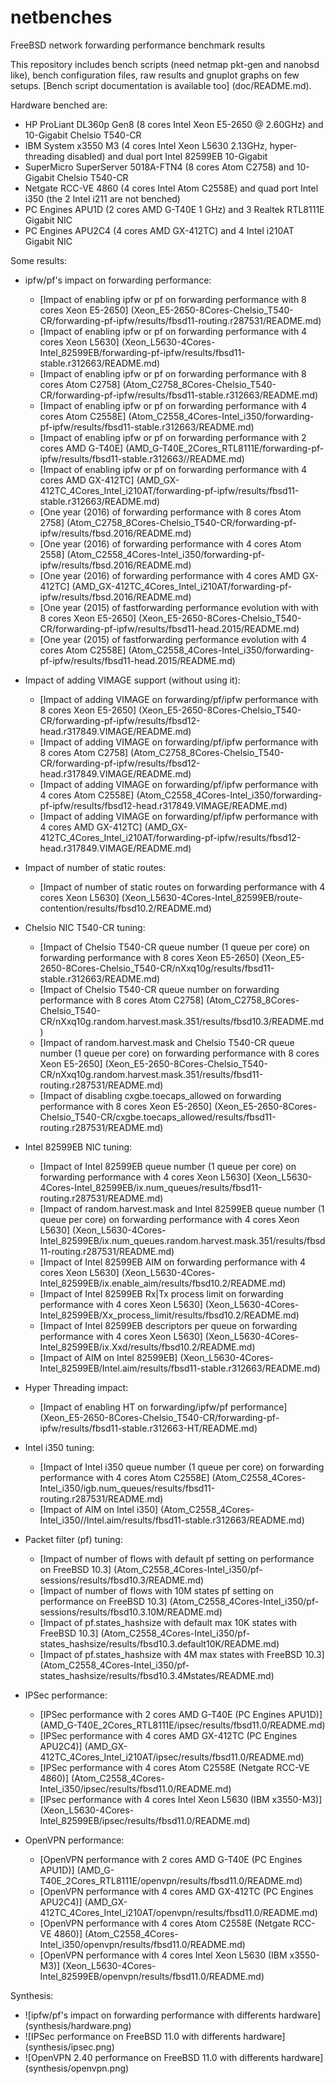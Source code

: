 # netbenches
FreeBSD network forwarding performance benchmark results

This repository includes bench scripts (need netmap pkt-gen and nanobsd like), bench configuration files, raw results and gnuplot graphs on few setups.
[Bench script documentation is available too] (doc/README.md).

Hardware benched are:
 - HP ProLiant DL360p Gen8 (8 cores Intel Xeon E5-2650 @ 2.60GHz) and 10-Gigabit Chelsio T540-CR
 - IBM System x3550 M3 (4 cores Intel Xeon L5630 2.13GHz, hyper-threading disabled) and dual port Intel 82599EB 10-Gigabit
 - SuperMicro SuperServer 5018A-FTN4 (8 cores Atom C2758) and 10-Gigabit Chelsio T540-CR
 - Netgate RCC-VE 4860 (4 cores Intel Atom C2558E) and quad port Intel i350 (the 2 Intel i211 are not benched)
 - PC Engines APU1D (2 cores AMD G-T40E 1 GHz) and 3 Realtek RTL8111E Gigabit NIC
 - PC Engines APU2C4 (4 cores AMD GX-412TC) and 4 Intel i210AT Gigabit NIC

Some results:
 - ipfw/pf's impact on forwarding performance:
    - [Impact of enabling ipfw or pf on forwarding performance with 8 cores Xeon E5-2650] (Xeon_E5-2650-8Cores-Chelsio_T540-CR/forwarding-pf-ipfw/results/fbsd11-routing.r287531/README.md)
    - [Impact of enabling ipfw or pf on forwarding performance with 4 cores Xeon L5630] (Xeon_L5630-4Cores-Intel_82599EB/forwarding-pf-ipfw/results/fbsd11-stable.r312663/README.md)
    - [Impact of enabling ipfw or pf on forwarding performance with 8 cores Atom C2758] (Atom_C2758_8Cores-Chelsio_T540-CR/forwarding-pf-ipfw/results/fbsd11-stable.r312663/README.md)
    - [Impact of enabling ipfw or pf on forwarding performance with 4 cores Atom C2558E] (Atom_C2558_4Cores-Intel_i350/forwarding-pf-ipfw/results/fbsd11-stable.r312663/README.md)
    - [Impact of enabling ipfw or pf on forwarding performance with 2 cores AMD G-T40E] (AMD_G-T40E_2Cores_RTL8111E/forwarding-pf-ipfw/results/fbsd11-stable.r312663//README.md)
    - [Impact of enabling ipfw or pf on forwarding performance with 4 cores AMD GX-412TC] (AMD_GX-412TC_4Cores_Intel_i210AT/forwarding-pf-ipfw/results/fbsd11-stable.r312663/README.md)
    - [One year (2016) of forwarding performance with 8 cores Atom 2758] (Atom_C2758_8Cores-Chelsio_T540-CR/forwarding-pf-ipfw/results/fbsd.2016/README.md)
    - [One year (2016) of forwarding performance with 4 cores Atom 2558] (Atom_C2558_4Cores-Intel_i350/forwarding-pf-ipfw/results/fbsd.2016/README.md)
    - [One year (2016) of forwarding performance with 4 cores AMD GX-412TC] (AMD_GX-412TC_4Cores_Intel_i210AT/forwarding-pf-ipfw/results/fbsd.2016/README.md)
    - [One year (2015) of fastforwarding performance evolution with with 8 cores Xeon E5-2650] (Xeon_E5-2650-8Cores-Chelsio_T540-CR/forwarding-pf-ipfw/results/fbsd11-head.2015/README.md)
    - [One year (2015) of fastforwarding performance evolution with 4 cores Atom C2558E] (Atom_C2558_4Cores-Intel_i350/forwarding-pf-ipfw/results/fbsd11-head.2015/README.md)

 - Impact of adding VIMAGE support (without using it):
    - [Impact of adding VIMAGE on forwarding/pf/ipfw performance with 8 cores Xeon E5-2650] (Xeon_E5-2650-8Cores-Chelsio_T540-CR/forwarding-pf-ipfw/results/fbsd12-head.r317849.VIMAGE/README.md)
    - [Impact of adding VIMAGE on forwarding/pf/ipfw performance with 8 cores Atom C2758] (Atom_C2758_8Cores-Chelsio_T540-CR/forwarding-pf-ipfw/results/fbsd12-head.r317849.VIMAGE/README.md)
    - [Impact of adding VIMAGE on forwarding/pf/ipfw performance with 4 cores Atom C2558E] (Atom_C2558_4Cores-Intel_i350/forwarding-pf-ipfw/results/fbsd12-head.r317849.VIMAGE/README.md)
    - [Impact of adding VIMAGE on forwarding/pf/ipfw performance with 4 cores AMD GX-412TC] (AMD_GX-412TC_4Cores_Intel_i210AT/forwarding-pf-ipfw/results/fbsd12-head.r317849.VIMAGE/README.md)
 - Impact of number of static routes:
    - [Impact of number of static routes on forwarding performance with 4 cores Xeon L5630] (Xeon_L5630-4Cores-Intel_82599EB/route-contention/results/fbsd10.2/README.md)
 - Chelsio NIC T540-CR tuning:
    - [Impact of Chelsio T540-CR queue number (1 queue per core) on forwarding performance with 8 cores Xeon E5-2650] (Xeon_E5-2650-8Cores-Chelsio_T540-CR/nXxq10g/results/fbsd11-stable.r312663/README.md)
    - [Impact of Chelsio T540-CR queue number on forwarding performance with 8 cores Atom C2758] (Atom_C2758_8Cores-Chelsio_T540-CR/nXxq10g.random.harvest.mask.351/results/fbsd10.3/README.md)
    - [Impact of random.harvest.mask and Chelsio T540-CR queue number (1 queue per core) on forwarding performance with 8 cores Xeon E5-2650] (Xeon_E5-2650-8Cores-Chelsio_T540-CR/nXxq10g.random.harvest.mask.351/results/fbsd11-routing.r287531/README.md)
    - [Impact of disabling cxgbe.toecaps_allowed on forwarding performance with 8 cores Xeon E5-2650] (Xeon_E5-2650-8Cores-Chelsio_T540-CR/cxgbe.toecaps_allowed/results/fbsd11-routing.r287531/README.md)
 - Intel 82599EB NIC tuning:
    - [Impact of Intel 82599EB queue number (1 queue per core) on forwarding performance with 4 cores Xeon L5630] (Xeon_L5630-4Cores-Intel_82599EB/ix.num_queues/results/fbsd11-routing.r287531/README.md)	
    - [Impact of random.harvest.mask and Intel 82599EB queue number (1 queue per core) on forwarding performance with 4 cores Xeon L5630] (Xeon_L5630-4Cores-Intel_82599EB/ix.num_queues.random.harvest.mask.351/results/fbsd11-routing.r287531/README.md)
	- [Impact of Intel 82599EB AIM on forwarding performance with 4 cores Xeon L5630] (Xeon_L5630-4Cores-Intel_82599EB/ix.enable_aim/results/fbsd10.2/README.md)
    - [Impact of Intel 82599EB Rx|Tx process limit on forwarding performance with 4 cores Xeon L5630] (Xeon_L5630-4Cores-Intel_82599EB/Xx_process_limit/results/fbsd10.2/README.md)
    - [Impact of Intel 82599EB descriptors per queue on forwarding performance with 4 cores Xeon L5630] (Xeon_L5630-4Cores-Intel_82599EB/ix.Xxd/results/fbsd10.2/README.md)
    - [Impact of AIM on Intel 82599EB] (Xeon_L5630-4Cores-Intel_82599EB/Intel.aim/results/fbsd11-stable.r312663/README.md)
 - Hyper Threading impact:
    - [Impact of enabling HT on forwarding/ipfw/pf performance] (Xeon_E5-2650-8Cores-Chelsio_T540-CR/forwarding-pf-ipfw/results/fbsd11-stable.r312663-HT/README.md)
 - Intel i350 tuning:
    - [Impact of Intel i350 queue number (1 queue per core) on forwarding performance with 4 cores Atom C2558E] (Atom_C2558_4Cores-Intel_i350/igb.num_queues/results/fbsd11-routing.r287531/README.md)
    - [Impact of AIM on Intel i350] (Atom_C2558_4Cores-Intel_i350//Intel.aim/results/fbsd11-stable.r312663/README.md)
 - Packet filter (pf) tuning:
    - [Impact of number of flows with default pf setting on performance on FreeBSD 10.3] (Atom_C2558_4Cores-Intel_i350/pf-sessions/results/fbsd10.3/README.md)
    - [Impact of number of flows with 10M states pf setting on performance on FreeBSD 10.3] (Atom_C2558_4Cores-Intel_i350/pf-sessions/results/fbsd10.3.10M/README.md)
    - [Impact of pf.states_hashsize with default max 10K states with FreeBSD 10.3] (Atom_C2558_4Cores-Intel_i350/pf-states_hashsize/results/fbsd10.3.default10K/README.md)
    - [Impact of pf.states_hashsize with 4M max states with FreeBSD 10.3] (Atom_C2558_4Cores-Intel_i350/pf-states_hashsize/results/fbsd10.3.4Mstates/README.md)

 - IPSec performance:
    - [IPSec performance with 2 cores AMD G-T40E (PC Engines APU1D)] (AMD_G-T40E_2Cores_RTL8111E/ipsec/results/fbsd11.0/README.md)
    - [IPSec performance with 4 cores AMD GX-412TC (PC Engines APU2C4)] (AMD_GX-412TC_4Cores_Intel_i210AT/ipsec/results/fbsd11.0/README.md)
    - [IPSec performance with 4 cores Atom C2558E (Netgate RCC-VE 4860)] (Atom_C2558_4Cores-Intel_i350/ipsec/results/fbsd11.0/README.md)
    - [IPsec performance with 4 cores Intel Xeon L5630 (IBM x3550-M3)] (Xeon_L5630-4Cores-Intel_82599EB/ipsec/results/fbsd11.0/README.md)

 - OpenVPN performance:
    - [OpenVPN performance with 2 cores AMD G-T40E (PC Engines APU1D)] (AMD_G-T40E_2Cores_RTL8111E/openvpn/results/fbsd11.0/README.md)
    - [OpenVPN performance with 4 cores AMD GX-412TC (PC Engines APU2C4)] (AMD_GX-412TC_4Cores_Intel_i210AT/openvpn/results/fbsd11.0/README.md)
    - [OpenVPN performance with 4 cores Atom C2558E (Netgate RCC-VE 4860)] (Atom_C2558_4Cores-Intel_i350/openvpn/results/fbsd11.0/README.md)
    - [OpenVPN performance with 4 cores Intel Xeon L5630 (IBM x3550-M3)] (Xeon_L5630-4Cores-Intel_82599EB/openvpn/results/fbsd11.0/README.md)

Synthesis:
  - ![ipfw/pf's impact on forwarding performance with differents hardware] (synthesis/hardware.png)
  - ![IPSec performance on FreeBSD 11.0 with differents hardware] (synthesis/ipsec.png)
  - ![OpenVPN 2.40 performance on FreeBSD 11.0 with differents hardware] (synthesis/openvpn.png)

